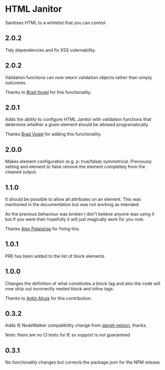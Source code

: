 # HTML Janitor

Sanitises HTML to a whitelist that you can control

## 2.0.2

Tidy dependencies and fix XSS vulernability.

## 2.0.2

Validation functions can now return validation objects rather than simply outcomes.

Thanks to [Brad Vogel](https://github.com/bradvogel) for this functionality.

## 2.0.1

Adds the ability to configure HTML Janitor with validation functions that determine whether a given element should be allowed programatically.

Thanks [Brad Vogel](https://github.com/bradvogel) for adding this functionality.

## 2.0.0

Makes element configuration (e.g. p: true/false) symmetrical. Previously setting and element to false remove the element completely from the cleaned output.

## 1.1.0

It should be possible to allow all attributes on an element. This was mentioned in the documentation but was not working as intended.

As the previous behaviour was broken I don't believe anyone was using it but if you were then hopefully it will just magically work for you now.

Thanks [Alex Palaistras](https://github.com/deuill) for fixing this.

## 1.0.1

PRE has been added to the list of block elements

## 1.0.0

Changes the definition of what constitutes a block tag and also the code will now strip out incorrectly nested block and inline tags.

Thanks to [Ankit Ahuja](https://github.com/ankit) for this contribution.

## 0.3.2

Adds IE NodeWalker compatibility change from [daniel-nelson](https://github.com/daniel-nelson), thanks.

*Note*: there are no CI tests for IE so support is not guaranteed

## 0.3.1

No functionality changes but corrects the package json for the NPM release